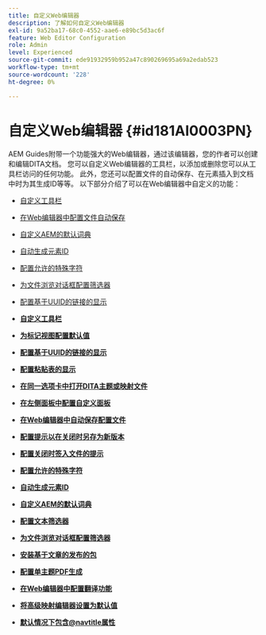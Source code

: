 ```yaml
---
title: 自定义Web编辑器
description: 了解如何自定义Web编辑器
exl-id: 9a52ba17-68c0-4552-aae6-e89bc5d3ac6f
feature: Web Editor Configuration
role: Admin
level: Experienced
source-git-commit: ede91932959b952a47c890269695a69a2edab523
workflow-type: tm+mt
source-wordcount: '228'
ht-degree: 0%

---
```


# 自定义Web编辑器 {#id181AI0003PN}

AEM Guides附带一个功能强大的Web编辑器，通过该编辑器，您的作者可以创建和编辑DITA文档。 您可以自定义Web编辑器的工具栏，以添加或删除您可以从工具栏访问的任何功能。 此外，您还可以配置文件的自动保存、在元素插入到文档中时为其生成ID等等。 以下部分介绍了可以在Web编辑器中自定义的功能：

- [自定义工具栏](conf-web-editor-customize-toolbar.md#)
- [在Web编辑器中配置文件自动保存](auto-save-in-editor.md#)
- [自定义AEM的默认词典](customize-aem-custom-dictionary.md#)
- [自动生成元素ID](auto-generate-ids.md#)
- [配置允许的特殊字符](conf-special-chars.md#)
- [为文件浏览对话框配置筛选器](conf-custom-file-filters.md#)
- [配置基于UUID的链接的显示](conf-uuid-based-links.md#)

- **[自定义工具栏](conf-web-editor-customize-toolbar.md)**

- **[为标记视图配置默认值](configure-default-value-tags-view.md)**

- **[配置基于UUID的链接的显示](conf-uuid-based-links.md)**

- **[配置粘贴表的显示](conf-pasted-tables.md)**

- **[在同一选项卡中打开DITA主题或映射文件](open-dita-files-same-tab.md)**

- **[在左侧面板中配置自定义面板](configure-custom-panel.md)**

- **[在Web编辑器中自动保存配置文件](auto-save-in-editor.md)**

- **[配置提示以在关闭时另存为新版本](conf-save-as-new-version-close.md)**

- **[配置关闭时签入文件的提示](conf-checkin-file-close.md)**

- **[配置允许的特殊字符](conf-special-chars.md)**

- **[自动生成元素ID](auto-generate-ids.md)**

- **[自定义AEM的默认词典](customize-aem-custom-dictionary.md)**

- **[配置文本筛选器](config-text-filters.md)**

- **[为文件浏览对话框配置筛选器](conf-custom-file-filters.md)**

- **[安装基于文章的发布的包](configure-article-based-publishing.md)**

- **[配置单主题PDF生成](conf-pdf-generation-dita-ot.md)**

- **[在Web编辑器中配置翻译功能](conf-translation-web-editor.md)**

- **[将高级映射编辑器设置为默认值](conf-map-editor.md)**

- **[默认情况下包含@navtitle属性](auto-add-navtitle.md)**


